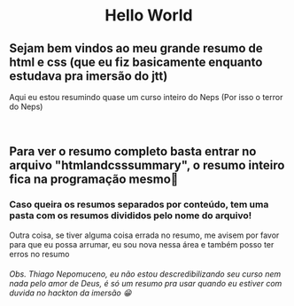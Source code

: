 <!DOCTYPE html>
<html lang="pt-BR"> 
<head> 
    <meta charset="UTF-8">
</head>
<body>
  <h1 style="text-align: center;">Hello World</h1>
  <h2>Sejam bem vindos ao meu grande resumo de html e css (que eu fiz basicamente enquanto estudava pra imersão do jtt)</h2>
  <p>Aqui eu estou resumindo quase um curso inteiro do Neps (Por isso o terror do Neps)</p><br>
  <h2>Para ver o resumo completo basta entrar no arquivo "htmlandcsssummary", o resumo inteiro fica na programação mesmo🤭</h2>
    <h3>Caso queira os resumos separados por conteúdo, tem uma pasta com os resumos divididos pelo nome do arquivo!</h3>
  <p>Outra coisa, se tiver alguma coisa errada no resumo, me avisem por favor para que eu possa arrumar, eu sou nova nessa área e também posso ter erros no resumo</p>
  <h6>Obs. Thiago Nepomuceno, eu não estou descredibilizando seu curso nem nada pelo amor de Deus, é só um resumo pra usar quando eu estiver com duvida no hackton da imersão 😁</h6>
</body>
